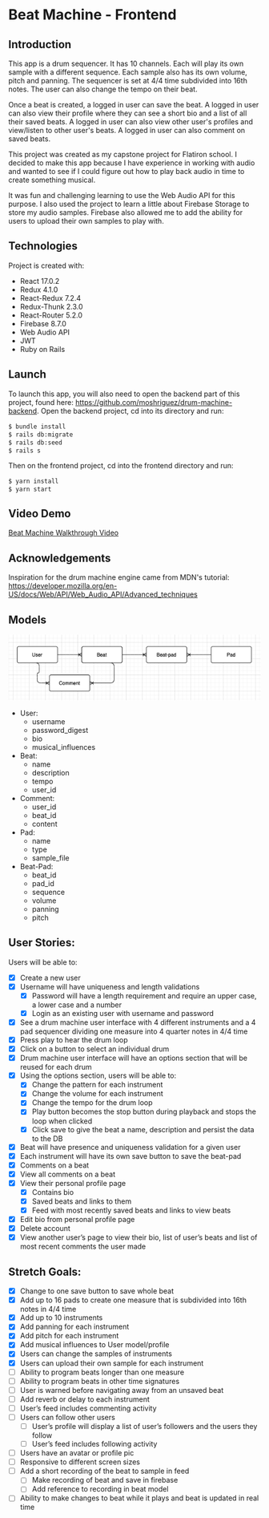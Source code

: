 # Beat Machine - Frontend

## Introduction
This app is a drum sequencer. It has 10 channels. Each will play its own sample with a different sequence. Each sample also has its own volume, pitch and panning. The sequencer is set at 4/4 time subdivided into 16th notes. The user can also change the tempo on their beat.

Once a beat is created, a logged in user can save the beat. A logged in user can also view their profile where they can see a short bio and a list of all their saved beats. A logged in user can also view other user's profiles and view/listen to other user's beats. A logged in user can also comment on saved beats.

This project was created as my capstone project for Flatiron school. I decided to make this app because I have experience in working with audio and wanted to see if I could figure out how to play back audio in time to create something musical. 

It was fun and challenging learning to use the Web Audio API for this purpose. I also used the project to learn a little about Firebase Storage to store my audio samples. Firebase also allowed me to add the ability for users to upload their own samples to play with.

## Technologies
Project is created with:
- React 17.0.2
- Redux 4.1.0
- React-Redux 7.2.4
- Redux-Thunk 2.3.0
- React-Router 5.2.0
- Firebase 8.7.0
- Web Audio API
- JWT
- Ruby on Rails

## Launch
To launch this app, you will also need to open the backend part of this project, found here: https://github.com/moshriguez/drum-machine-backend. Open the backend project, cd into its directory and run:

```
$ bundle install
$ rails db:migrate
$ rails db:seed
$ rails s
```
Then on the frontend project, cd into the frontend directory and run:
```
$ yarn install
$ yarn start
```

## Video Demo
<a href="https://www.loom.com/share/92620bab5dea457da1b08882d2987169?sharedAppSource=personal_library" target="_blank">Beat Machine Walkthrough Video</a>

## Acknowledgements
Inspiration for the drum machine engine came from MDN's tutorial: https://developer.mozilla.org/en-US/docs/Web/API/Web_Audio_API/Advanced_techniques

## Models
![Model Relationships](./public/model-relationships.png)

- User:
    - username
    - password_digest
    - bio
    - musical_influences
- Beat:
    - name
    - description
    - tempo
    - user_id
- Comment:
    - user_id
    - beat_id
    - content
- Pad:
    - name
    - type
    - sample_file
- Beat-Pad:
    - beat_id
    - pad_id
    - sequence
    - volume
    - panning
    - pitch

## User Stories:
Users will be able to:
- [x] Create a new user
- [x] Username will have uniqueness and length validations
    - [x] Password will have a length requirement and require an upper case, a lower case and a number
    - [x] Login as an existing user with username and password
- [x] See a drum machine user interface with 4 different instruments and a 4 pad sequencer dividing one measure into 4 quarter notes in 4/4 time
- [x] Press play to hear the drum loop
- [x] Click on a button to select an individual drum
- [x] Drum machine user interface will have an options section that will be reused for each drum
- [x] Using the options section, users will be able to:
    - [x] Change the pattern for each instrument
    - [x] Change the volume for each instrument
    - [x] Change the tempo for the drum loop
    - [x] Play button becomes the stop button during playback and stops the loop when clicked
    - [x] Click save to give the beat a name, description and persist the data to the DB
- [x] Beat will have presence and uniqueness validation for a given user
- [x] Each instrument will have its own save button to save the beat-pad
- [x]  Comments on a beat
- [x]  View all comments on a beat
- [x] View their personal profile page
    - [x] Contains bio
    - [x] Saved beats and links to them
    - [x] Feed with most recently saved beats and links to view beats
- [x] Edit bio from personal profile page
- [x] Delete account
- [x] View another user’s page to view their bio, list of user’s beats and list of most recent comments the user made

## Stretch Goals:
- [x] Change to one save button to save whole beat
- [x] Add up to 16 pads to create one measure that is subdivided into 16th notes in 4/4 time
- [x] Add up to 10 instruments
- [x] Add panning for each instrument
- [x] Add pitch for each instrument
- [x] Add musical influences to User model/profile
- [x] Users can change the samples of instruments
- [x] Users can upload their own sample for each instrument
- [ ] Ability to program beats longer than one measure
- [ ] Ability to program beats in other time signatures
- [ ] User is warned before navigating away from an unsaved beat
- [ ] Add reverb or delay to each instrument
- [ ] User’s feed includes commenting activity
- [ ] Users can follow other users
    - [ ] User’s profile will display a list of user’s followers and the users they follow
    - [ ] User’s feed includes following activity
- [ ] Users have an avatar or profile pic
- [ ] Responsive to different screen sizes
- [ ] Add a short recording of the beat to sample in feed
    - [ ] Make recording of beat and save in firebase
    - [ ] Add reference to recording in beat model
- [ ] Ability to make changes to beat while it plays and beat is updated in real time
